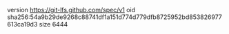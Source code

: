 version https://git-lfs.github.com/spec/v1
oid sha256:54a9b29de9268c88741df1a151d774d779dfb8725952bd853826977613ca19d3
size 6444
